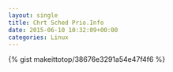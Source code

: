 ```yaml
---
layout: single                                                                                                              
title: Chrt Sched Prio.Info                                                                                                                       
date: 2015-06-10 10:32:09+00:00                                                                                                                        
categories: Linux                                                                                                                
---                                                                                                                              
```


{% gist makeittotop/38676e3291a54e47f4f6 %}                                                                                                           

